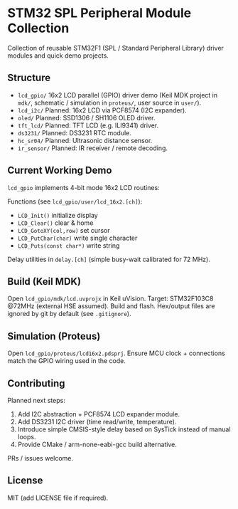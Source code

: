 # STM32 SPL Peripheral Module Collection

Collection of reusable STM32F1 (SPL / Standard Peripheral Library) driver modules and quick demo projects.

## Structure

- `lcd_gpio/` 16x2 LCD parallel (GPIO) driver demo (Keil MDK project in `mdk/`, schematic / simulation in `proteus/`, user source in `user/`).
- `lcd_i2c/` Planned: 16x2 LCD via PCF8574 (I2C expander).
- `oled/` Planned: SSD1306 / SH1106 OLED driver.
- `tft_lcd/` Planned: TFT LCD (e.g. ILI9341) driver.
- `ds3231/` Planned: DS3231 RTC module.
- `hc_sr04/` Planned: Ultrasonic distance sensor.
- `ir_sensor/` Planned: IR receiver / remote decoding.

## Current Working Demo

`lcd_gpio` implements 4-bit mode 16x2 LCD routines:

Functions (see `lcd_gpio/user/lcd_16x2.[ch]`):
- `LCD_Init()` initialize display
- `LCD_Clear()` clear & home
- `LCD_GotoXY(col,row)` set cursor
- `LCD_PutChar(char)` write single character
- `LCD_Puts(const char*)` write string

Delay utilities in `delay.[ch]` (simple busy-wait calibrated for 72 MHz).

## Build (Keil MDK)

Open `lcd_gpio/mdk/lcd.uvprojx` in Keil uVision. Target: STM32F103C8 @72MHz (external HSE assumed). Build and flash. Hex/output files are ignored by git by default (see `.gitignore`).

## Simulation (Proteus)

Open `lcd_gpio/proteus/lcd16x2.pdsprj`. Ensure MCU clock + connections match the GPIO wiring used in the code.

## Contributing

Planned next steps:
1. Add I2C abstraction + PCF8574 LCD expander module.
2. Add DS3231 I2C driver (time read/write, temperature).
3. Introduce simple CMSIS-style delay based on SysTick instead of manual loops.
4. Provide CMake / arm-none-eabi-gcc build alternative.

PRs / issues welcome.

## License

MIT (add LICENSE file if required).
